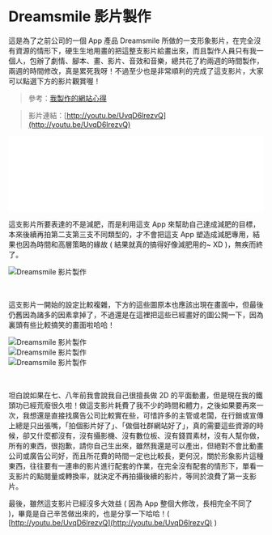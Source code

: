 # Dreamsmile 影片製作 

這是為了之前公司的一個 App 產品 Dreamsmile 所做的一支形象影片，在完全沒有資源的情形下，硬生生地用畫的把這整支影片給畫出來，而且製作人員只有我一個人，包辦了劇情、腳本、畫、影片、音效和音樂，總共花了約兩週的時間製作，兩週的時間修改，真是累死我呀！不過至少也是非常順利的完成了這支影片，大家可以點選下方的影片觀賞喔！

> 參考：[我製作的網站心得](http://www.oxxostudio.tw/articles/201406/dreamsmile-web.html)

> 影片連結：[http://youtu.be/UvqD6lrezvQ](http://youtu.be/UvqD6lrezvQ)  

<iframe src="//www.youtube.com/embed/UvqD6lrezvQ" frameborder="0" allowfullscreen style="width:100%;"></iframe>

這支影片所要表達的不是減肥，而是利用這支 App 來幫助自己達成減肥的目標，本來後續再拍第二支第三支不同類型的，才不會把這支 App 塑造成減肥專用，結果也因為時間和高層策略的緣故 ( 結果就真的搞得好像減肥用的~ XD )，無疾而終了。

![Dreamsmile 影片製作](/img/articles/201406/20140607_2_02.gif)  

<br/>

這支影片一開始的設定比較複雜，下方的這些圖原本也應該出現在畫面中，但最後仍舊因為諸多的因素拿掉了，不過還是在這裡把這些已經畫好的圖公開一下，因為裏頭有些比較搞笑的畫面啦哈哈！

![Dreamsmile 影片製作](/img/articles/201406/20140607_2_05.png)  
![Dreamsmile 影片製作](/img/articles/201406/20140607_2_03.png)  
![Dreamsmile 影片製作](/img/articles/201406/20140607_2_04.png)  

<br/>

坦白說如果在七、八年前我會說我自己很擅長做 2D 的平面動畫，但是現在我的鐵頭功已經荒廢很久啦！做這支影片耗費了我不少的時間和體力，之後如果要再來一次，我想還是直接找廣告公司比較實在些，可惜許多的主管或老闆，在行銷或宣傳上總是只出張嘴，「拍個影片好了」、「做個社群網站好了」，真的需要這些資源的時候，卻又什麼都沒有，沒有攝影機、沒有數位板、沒有錢買素材，沒有人幫你做，所有的東西，很抱歉，請你自己生出來，雖然我還是可以產出，但絕對不會比動畫公司或廣告公司好，而且所花費的時間一定也比較長，更何況，關於形象影片這種東西，往往要有一連串的影片進行配套的作業，在完全沒有配套的情形下，單看一支影片的點閱量或轉換率，就決定不再拍攝後續的影片，等同於浪費了第一支影片。

最後，雖然這支影片已經沒多大效益 ( 因為 App 整個大修改，長相完全不同了 )，畢竟是自己辛苦做出來的，也是分享一下哈哈！( [http://youtu.be/UvqD6lrezvQ](http://youtu.be/UvqD6lrezvQ) )
